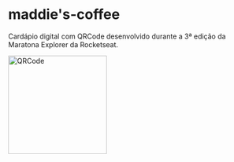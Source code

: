 # maddie's-coffee
Cardápio digital com QRCode desenvolvido durante a 3ª edição da Maratona Explorer da Rocketseat.

<img src="https://github.com/madalena-rocha/rocket-coffee/blob/main/assets/QRCode.png" alt="QRCode" width="200">
